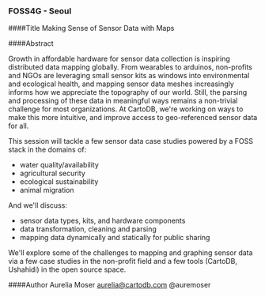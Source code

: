 ### FOSS4G - Seoul

####Title
Making Sense of Sensor Data with Maps

####Abstract

Growth in affordable hardware for sensor data collection is inspiring distributed data mapping globally. From wearables to arduinos, non-profits and NGOs are leveraging small sensor kits as windows into environmental and ecological health, and mapping sensor data meshes increasingly informs how we appreciate the topography of our world. Still, the parsing and processing of these data in meaningful ways remains a non-trivial challenge for most organizations. At CartoDB, we're working on ways to make this more intuitive, and improve access to geo-referenced sensor data for all.

This session will tackle a few sensor data case studies powered by a FOSS stack in the domains of:
* water quality/availability
* agricultural security
* ecological sustainability
* animal migration

And we'll discuss:
* sensor data types, kits, and hardware components
* data transformation, cleaning and parsing
* mapping data dynamically and statically for public sharing

We'll explore some of the challenges to mapping and graphing sensor data via a few case studies in the non-profit field and a few tools (CartoDB, Ushahidi) in the open source space.

####Author
Aurelia Moser
aurelia@cartodb.com
@auremoser